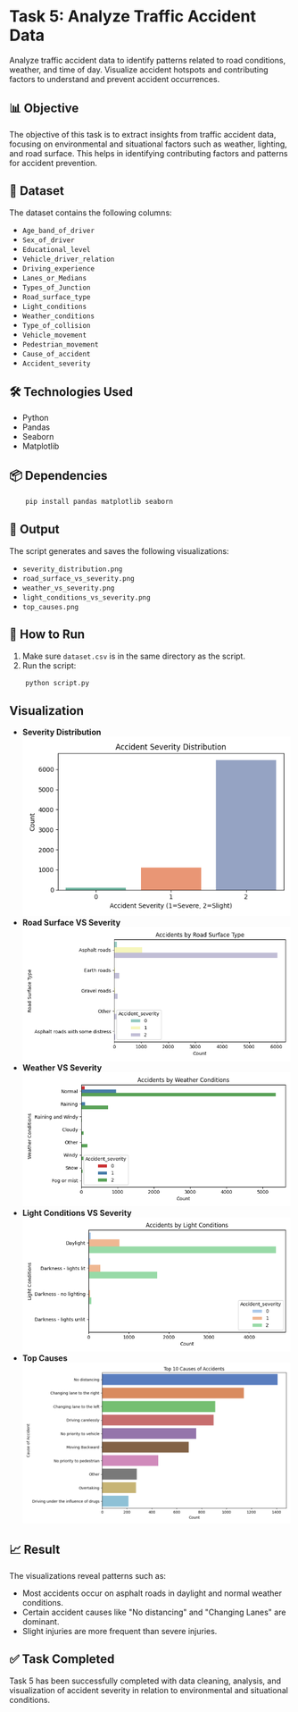 # Task 5: Analyze Traffic Accident Data

Analyze traffic accident data to identify patterns related to road conditions, weather, and time of day. Visualize accident hotspots and contributing factors to understand and prevent accident occurrences.


## 📊 Objective

The objective of this task is to extract insights from traffic accident data, focusing on environmental and situational factors such as weather, lighting, and road surface. This helps in identifying contributing factors and patterns for accident prevention.


## 📁 Dataset

The dataset contains the following columns:

- `Age_band_of_driver`  
- `Sex_of_driver`  
- `Educational_level`  
- `Vehicle_driver_relation`  
- `Driving_experience`  
- `Lanes_or_Medians`  
- `Types_of_Junction`  
- `Road_surface_type`  
- `Light_conditions`  
- `Weather_conditions`  
- `Type_of_collision`  
- `Vehicle_movement`  
- `Pedestrian_movement`  
- `Cause_of_accident`  
- `Accident_severity`


## 🛠️ Technologies Used

- Python  
- Pandas  
- Seaborn  
- Matplotlib  


## 📦 Dependencies
```bash
    pip install pandas matplotlib seaborn
```

## 📌 Output

The script generates and saves the following visualizations:

- `severity_distribution.png`  
- `road_surface_vs_severity.png`  
- `weather_vs_severity.png`  
- `light_conditions_vs_severity.png`  
- `top_causes.png`  

## 🚀 How to Run

1. Make sure `dataset.csv` is in the same directory as the script.
2. Run the script:
```bash
    python script.py
```

## Visualization
- **Severity Distribution**
  ![Severity_Distribution](severity_distribution.png)
- **Road Surface VS Severity**
  ![Road Surface VS Severity](road_surface_vs_severity.png)
- **Weather VS Severity**
  ![Weather VS Severity](weather_vs_severity.png)
- **Light Conditions VS Severity**
  ![Light Conditions VS Severity](light_conditions_vs_severity.png)
- **Top Causes**
  ![Top_Causes](top_causes.png)
  
## 📈 Result

The visualizations reveal patterns such as:

- Most accidents occur on asphalt roads in daylight and normal weather conditions.  
- Certain accident causes like "No distancing" and "Changing Lanes" are dominant.  
- Slight injuries are more frequent than severe injuries.


## ✅ Task Completed

Task 5 has been successfully completed with data cleaning, analysis, and visualization of accident severity in relation to environmental and situational conditions.
